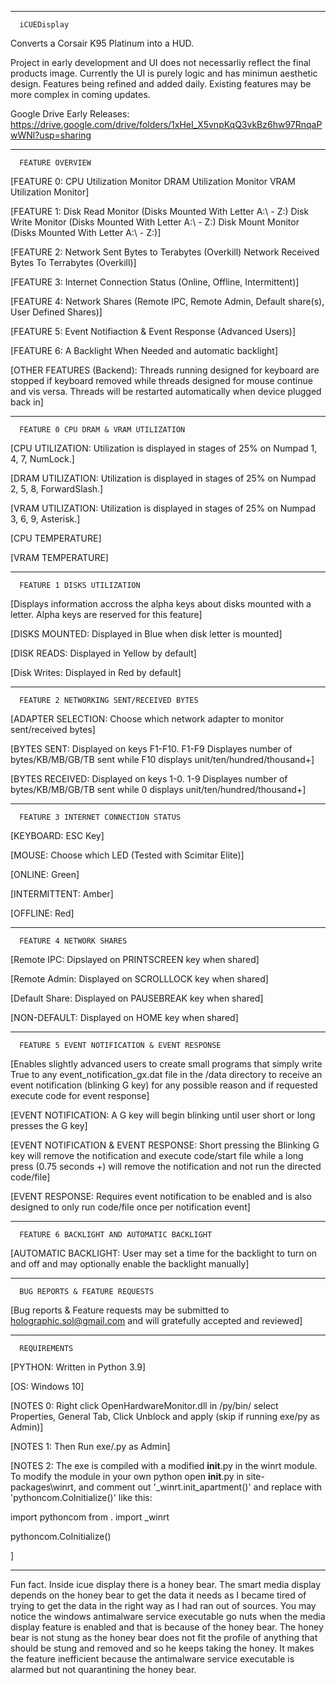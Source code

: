 
--------------------------------------------------------------------------------------------------------------------------------------------
      iCUEDisplay

Converts a Corsair K95 Platinum into a HUD.

Project in early development and UI does not necessarliy reflect the final products image. Currently the UI is purely logic and has minimun
aesthetic design.
Features being refined and added daily. Existing features may be more complex in coming updates.

Google Drive Early Releases: https://drive.google.com/drive/folders/1xHeI_X5vnpKqQ3vkBz6hw97RnqaPwWNl?usp=sharing

--------------------------------------------------------------------------------------------------------------------------------------------
      FEATURE OVERVIEW

[FEATURE 0:
CPU Utilization Monitor
DRAM Utilization Monitor
VRAM Utilization Monitor]

[FEATURE 1:
Disk Read Monitor (Disks Mounted With Letter A:\ - Z:\)
Disk Write Monitor (Disks Mounted With Letter A:\ - Z:\)
Disk Mount Monitor (Disks Mounted With Letter A:\ - Z:\)]

[FEATURE 2:
Network Sent Bytes to Terabytes (Overkill)
Network Received Bytes To Terrabytes (Overkill)]

[FEATURE 3:
Internet Connection Status (Online, Offline, Intermittent)]

[FEATURE 4:
Network Shares (Remote IPC, Remote Admin, Default share(s), User Defined Shares)]

[FEATURE 5:
Event Notifiaction & Event Response (Advanced Users)]

[FEATURE 6:
A Backlight When Needed and automatic backlight]

[OTHER FEATURES (Backend):
Threads running designed for keyboard are stopped if keyboard removed while threads designed for mouse continue and vis versa. Threads will
be restarted automatically when device plugged back in]

--------------------------------------------------------------------------------------------------------------------------------------------
      FEATURE 0 CPU DRAM & VRAM UTILIZATION
[CPU UTILIZATION: Utilization is displayed in stages of 25% on Numpad 1, 4, 7, NumLock.]

[DRAM UTILIZATION: Utilization is displayed in stages of 25% on Numpad 2, 5, 8, ForwardSlash.]

[VRAM UTILIZATION: Utilization is displayed in stages of 25% on Numpad 3, 6, 9, Asterisk.]

[CPU TEMPERATURE]

[VRAM TEMPERATURE]

--------------------------------------------------------------------------------------------------------------------------------------------
      FEATURE 1 DISKS UTILIZATION
[Displays information accross the alpha keys about disks mounted with a letter. Alpha keys are reserved for this feature]

[DISKS MOUNTED: Displayed in Blue when disk letter is mounted]

[DISK READS: Displayed in Yellow by default]

[Disk Writes: Displayed in Red by default]

--------------------------------------------------------------------------------------------------------------------------------------------
      FEATURE 2 NETWORKING SENT/RECEIVED BYTES
[ADAPTER SELECTION: Choose which network adapter to monitor sent/received bytes]

[BYTES SENT: Displayed on keys F1-F10. F1-F9 Displayes number of bytes/KB/MB/GB/TB sent while F10 displays unit/ten/hundred/thousand+]

[BYTES RECEIVED: Displayed on keys 1-0. 1-9 Displayes number of bytes/KB/MB/GB/TB sent while 0 displays unit/ten/hundred/thousand+]


--------------------------------------------------------------------------------------------------------------------------------------------
      FEATURE 3 INTERNET CONNECTION STATUS
[KEYBOARD: ESC Key]

[MOUSE: Choose which LED (Tested with Scimitar Elite)]

[ONLINE: Green]

[INTERMITTENT: Amber]

[OFFLINE: Red]



--------------------------------------------------------------------------------------------------------------------------------------------
      FEATURE 4 NETWORK SHARES
[Remote IPC: Dipslayed on PRINTSCREEN key when shared]

[Remote Admin: Displayed on SCROLLLOCK key when shared]

[Default Share: Displayed on PAUSEBREAK key when shared]

[NON-DEFAULT: Displayed on HOME key when shared]

--------------------------------------------------------------------------------------------------------------------------------------------
      FEATURE 5 EVENT NOTIFICATION & EVENT RESPONSE
[Enables slightly advanced users to create small programs that simply write True to any event_notification_gx.dat file in the /data directory
to receive an event notification (blinking G key) for any possible reason and if requested execute code for event response]

[EVENT NOTIFICATION: A G key will begin blinking until user short or long presses the G key]

[EVENT NOTIFICATION & EVENT RESPONSE: Short pressing the Blinking G key will remove the notification and execute code/start file while a long
press (0.75 seconds +) will remove the notification and not run the directed code/file]

[EVENT RESPONSE: Requires event notification to be enabled and is also designed to only run code/file once per notification event]

--------------------------------------------------------------------------------------------------------------------------------------------
      FEATURE 6 BACKLIGHT AND AUTOMATIC BACKLIGHT
[AUTOMATIC BACKLIGHT: User may set a time for the backlight to turn on and off and may optionally enable the backlight manually]

--------------------------------------------------------------------------------------------------------------------------------------------
      BUG REPORTS & FEATURE REQUESTS
[Bug reports & Feature requests may be submitted to holographic.sol@gmail.com and will gratefully accepted and reviewed]

--------------------------------------------------------------------------------------------------------------------------------------------
      REQUIREMENTS
[PYTHON: Written in Python 3.9]

[OS: Windows 10]

[NOTES 0: Right click OpenHardwareMonitor.dll in /py/bin/ select Properties, General Tab, Click Unblock and apply (skip if running exe/py as Admin)]

[NOTES 1: Then Run exe/.py as Admin]

[NOTES 2: The exe is compiled with a modified __init__.py in the winrt module. To modify the module in your own python open __init__.py in 
site-packages\winrt, and comment out '_winrt.init_apartment()' and replace with 'pythoncom.CoInitialize()' like this:


import pythoncom
from . import _winrt

pythoncom.CoInitialize()

]

--------------------------------------------------------------------------------------------------------------------------------------------

Fun fact. Inside icue display there is a honey bear. The smart media
display depends on the honey bear to get the data it needs as I became
tired of trying to get the data in the right way as I had ran out of
sources. You may notice the windows antimalware service executable
go nuts when the media display feature is enabled and that is because
of the honey bear. The honey bear is not stung as the honey bear does
not fit the profile of anything that should be stung and removed and
so he keeps taking the honey. It makes the feature inefficient because 
the antimalware service executable is alarmed but not quarantining
the honey bear.
